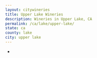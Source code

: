 ```yaml
---
layout: citywineries
title: Upper Lake Wineries
description: Wineries in Upper Lake, CA
permalink: /ca/lake/upper-lake/
state: ca
county: lake
city: upper lake
---
```

-
